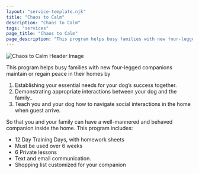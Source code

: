 ```yaml
---
layout: "service-template.njk"
title: "Chaos to Calm"
description: "Chaos to Calm"
tags: "services"
page_title: "Chaos to Calm"
page_description: "This program helps busy families with new four-legged companions maintain or regain peace in their homes"
---
```


![Chaos to Calm Header Image](https://res.cloudinary.com/ftpta-com/image/upload/f_auto,q_auto/v1667315491/Millie/20221013_crop_co13xv.jpg)

This program helps busy families with new four-legged companions maintain or regain peace in their homes by

1. Establishing your essential needs for your dog’s success together.
2. Demonstrating appropriate interactions between your dog and the family..
3. Teach you and your dog how to navigate social interactions in the home when guest arrive.

So that you and your family can have a well-mannered and behaved companion inside the home. This program includes:

- 12 Day Training Days, with homework sheets
- Must be used over 6 weeks
- 6 Private lessons
- Text and email communication.
- Shopping list customized for your companion
